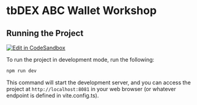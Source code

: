 # tbDEX ABC Wallet Workshop

## Running the Project

[![Edit in CodeSandbox](https://assets.codesandbox.io/github/button-edit-lime.svg)](https://codesandbox.io/p/devbox/github/TBD54566975/workshop-tbdex-abc-wallet?file=%2Fsrc%2FapiUtils.ts%3A1%2C1)

To run the project in development mode, run the following:

```bash
npm run dev
```
This command will start the development server, and you can access the project at `http://localhost:8081` in your web browser (or whatever endpoint is defined in vite.config.ts).
